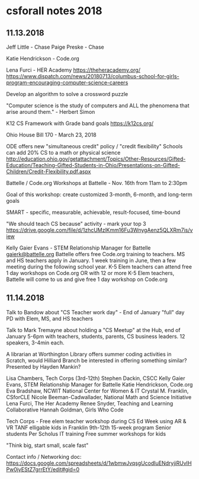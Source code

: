 # csforall notes 2018

## 11.13.2018

Jeff Little - Chase
Paige Preske - Chase

Katie Hendrickson - Code.org

Lena Furci - HER Academy
https://theheracademy.org/
https://www.dispatch.com/news/20180713/columbus-school-for-girls-program-encouraging-computer-science-careers

Develop an algorithm to solve a crossword puzzle

"Computer science is the study of computers and ALL the phenomena that arise around them." - Herbert Simon

K12 CS Framework with Grade band goals
https://k12cs.org/

Ohio House Bill 170 - March 23, 2018

ODE offers new "simultaneous credit" policy / "credit flexibility"
Schools can add 20% CS to a math or physical science
http://education.ohio.gov/getattachment/Topics/Other-Resources/Gifted-Education/Teaching-Gifted-Students-in-Ohio/Presentations-on-Gifted-Children/Credit-Flexibility.pdf.aspx

Battelle / Code.org
Workshops at Battelle - Nov. 16th from 11am to 2:30pm

Goal of this workshop:
create customized 3-month, 6-month, and long-term goals

SMART - specific, measurable, achievable, result-focused, time-bound

"We should teach CS because" activity - mark your top 3
https://drive.google.com/file/d/1zhcUMzlKmm16Fu3WnygAenz5QLXRm7is/view

Kelly Gaier Evans - STEM Relationship Manager for Battelle
gaierk@battelle.org
Battelle offers free Code.org training to teachers.
MS and HS teachers apply in January. 1 week training in June, then a few meeting during the following school year.
K-5 Elem teachers can attend free 1 day workshops on Code.org
OR
with 12 or more K-5 Elem teachers, Battelle will come to us and give free 1 day workshop on Code.org

## 11.14.2018

Talk to Bandow about "CS Teacher work day" - End of January "full" day PD with Elem, MS, and HS teachers

Talk to Mark Tremayne about holding a "CS Meetup" at the Hub, end of January 5-6pm with teachers, students, parents, CS business leaders. 12 speakers, 3-4min each.

A librarian at Worthington Library offers summer coding activities in Scratch, would Hilliard Branch be interested in offering something similar? Presented by Hayden Mankin?

Lisa Chambers, Tech Corps (3rd-12th)
Stephen Dackin, CSCC
Kelly Gaier Evans, STEM Relationship Manager for Battelle
Katie Hendrickson, Code.org
Eva Bradshaw, NCWIT National Center for Women & IT
Crystal M. Franklin, CSforCLE
Nicole Beeman-Cadwallader, National Math and Science Initiative
Lena Furci, The Her Academy
Renee Snyder, Teaching and Learning Collaborative
Hannah Goldman, Girls Who Code

Tech Corps -
Free elem teacher workshop during CS Ed Week using AR & VR
TANF elligable kids in Franklin 9th-12th 15-week program
Senior students Per Scholus IT training
Free summer workshops for kids

"Think big, start small, scale fast"

Contact info / Networking doc: https://docs.google.com/spreadsheets/d/1wbmwJvqsgUcodIuENdryjiRUvIHPw0jyEStZ7grrEtY/edit#gid=0
